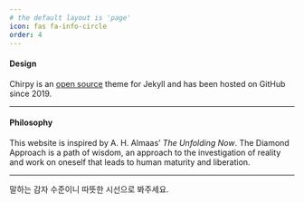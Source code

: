 ```yaml
---
# the default layout is 'page'
icon: fas fa-info-circle
order: 4
---
```


#### Design

Chirpy is an <a href="https://github.com/cotes2020/jekyll-theme-chirpy">open source</a> theme for Jekyll and has been hosted on GitHub since 2019. 

---

#### Philosophy

This website is inspired by A. H. Almaas’ <i>The Unfolding Now</i>. The Diamond Approach is a path of wisdom, an approach to the investigation of reality and work on oneself that leads to human maturity and liberation. 

---

말하는 감자 수준이니 따뜻한 시선으로 봐주세요.


